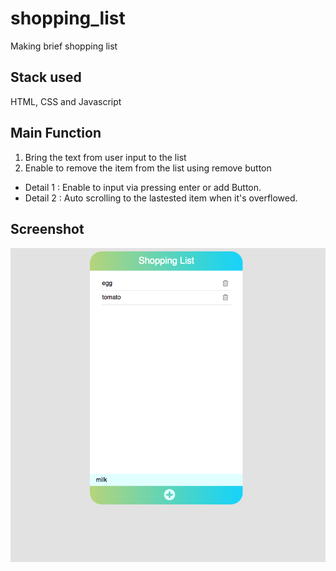 # shopping_list

Making brief shopping list

## Stack used

HTML, CSS and Javascript

## Main Function

1. Bring the text from user input to the list</br>
2. Enable to remove the item from the list using remove button</br>
   
* Detail 1 : Enable to input via pressing enter or add Button.</br>
* Detail 2 : Auto scrolling to the lastested item when it's overflowed.

## Screenshot

<img src="https://github.com/Jongwoop/shopping_list/blob/main/screenshot.png" alt="screenshot" width="600px" />

